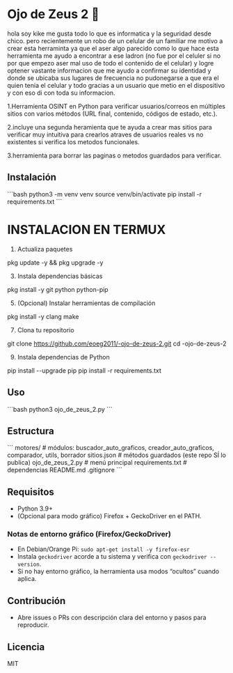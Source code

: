 # Ojo de Zeus 2 🔱
hola soy kike me gusta todo lo que es informatica y la seguridad desde chico. pero recientemente un robo de un celular de un familiar me motivo a crear esta herraminta ya que el aser algo parecido como lo que hace esta herramienta me ayudo a encontrar a ese ladron (no fue por el celuler si no por que empezo aser mal uso de todo el contenido de el celular) y logre optener vastante informacion que me ayudo a confirmar su identidad y donde se ubicaba sus lugares de frecuencia no pudonegarse a que era el quien tenia el celular y todo gracias a un usuario que metio en el dispositivo y con eso di con toda su informacion.

1.Herramienta OSINT en Python para verificar usuarios/correos en múltiples sitios con varios métodos (URL final, contenido, códigos de estado, etc.).

2.incluye una segunda heramienta que te ayuda a crear mas sitios para verificar muy intuitiva para crearlos atraves de usuarios reales vs no existentes si verifica los metodos funcionales.

3.herramienta para borrar las paginas o metodos guardados para verificar. 

## Instalación
\```bash
python3 -m venv venv
source venv/bin/activate
pip install -r requirements.txt
\```

# INSTALACION EN TERMUX
1. Actualiza paquetes
   
pkg update -y && pkg upgrade -y

3. Instala dependencias básicas
   
pkg install -y git python python-pip

5. (Opcional) Instalar herramientas de compilación
   
pkg install -y clang make

7. Clona tu repositorio
   
git clone https://github.com/eoeg2011/-ojo-de-zeus-2.git
cd -ojo-de-zeus-2

9. Instala dependencias de Python
    
pip install --upgrade pip
pip install -r requirements.txt

## Uso
\```bash
python3 ojo_de_zeus_2.py
\```

## Estructura
\```
motores/            # módulos: buscador_auto_graficos, creador_auto_graficos, comparador, utils, borrador
sitios.json         # métodos guardados (este repo SÍ lo publica)
ojo_de_zeus_2.py    # menú principal
requirements.txt    # dependencias
README.md
.gitignore
\```

## Requisitos
- Python 3.9+
- (Opcional para modo gráfico) Firefox + GeckoDriver en el PATH.

### Notas de entorno gráfico (Firefox/GeckoDriver)
- En Debian/Orange Pi: `sudo apt-get install -y firefox-esr`
- Instala `geckodriver` acorde a tu sistema y verifica con `geckodriver --version`.
- Si no hay entorno gráfico, la herramienta usa modos “ocultos” cuando aplica.

## Contribución
- Abre issues o PRs con descripción clara del entorno y pasos para reproducir.

## Licencia
MIT

